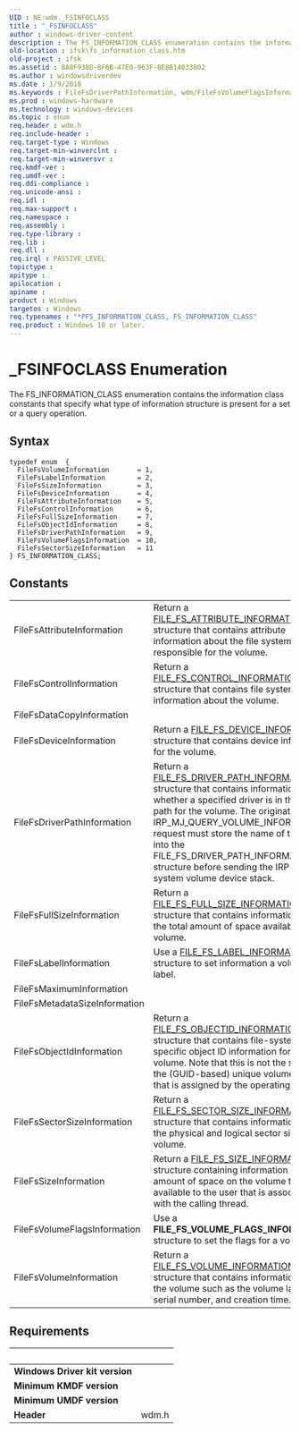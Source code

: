 ```yaml
---
UID : NE:wdm._FSINFOCLASS
title : "_FSINFOCLASS"
author : windows-driver-content
description : The FS_INFORMATION_CLASS enumeration contains the information class constants that specify what type of information structure is present for a set or a query operation.
old-location : ifsk\fs_information_class.htm
old-project : ifsk
ms.assetid : 8A8F938D-8F6B-47E0-963F-8E8B14033802
ms.author : windowsdriverdev
ms.date : 1/9/2018
ms.keywords : FileFsDriverPathInformation, wdm/FileFsVolumeFlagsInformation, FileFsObjectIdInformation, wdm/FileFsSectorSizeInformation, wdm/FileFsLabelInformation, wdm/FileFsVolumeInformation, FileFsFullSizeInformation, wdm/FileFsSizeInformation, FileFsSectorSizeInformation, *PFS_INFORMATION_CLASS, wdm/FileFsFullSizeInformation, wdm/FileFsObjectIdInformation, FS_INFORMATION_CLASS enumeration [Installable File System Drivers], FileFsSizeInformation, wdm/FileFsControlInformation, wdm/FileFsDeviceInformation, wdm/FileFsDriverPathInformation, _FSINFOCLASS, FS_INFORMATION_CLASS, wdm/FS_INFORMATION_CLASS, ifsk.fs_information_class, FileFsDeviceInformation, FileFsAttributeInformation, FileFsVolumeInformation, FileFsVolumeFlagsInformation, FileFsLabelInformation, FileFsControlInformation, wdm/FileFsAttributeInformation
ms.prod : windows-hardware
ms.technology : windows-devices
ms.topic : enum
req.header : wdm.h
req.include-header : 
req.target-type : Windows
req.target-min-winverclnt : 
req.target-min-winversvr : 
req.kmdf-ver : 
req.umdf-ver : 
req.ddi-compliance : 
req.unicode-ansi : 
req.idl : 
req.max-support : 
req.namespace : 
req.assembly : 
req.type-library : 
req.lib : 
req.dll : 
req.irql : PASSIVE_LEVEL
topictype : 
apitype : 
apilocation : 
apiname : 
product : Windows
targetos : Windows
req.typenames : "*PFS_INFORMATION_CLASS, FS_INFORMATION_CLASS"
req.product : Windows 10 or later.
---
```


# _FSINFOCLASS Enumeration
The FS_INFORMATION_CLASS enumeration contains the information class constants that specify what type of information structure is present for a set or a query operation.

## Syntax
````
typedef enum  { 
  FileFsVolumeInformation       = 1,
  FileFsLabelInformation        = 2,
  FileFsSizeInformation         = 3,
  FileFsDeviceInformation       = 4,
  FileFsAttributeInformation    = 5,
  FileFsControlInformation      = 6,
  FileFsFullSizeInformation     = 7,
  FileFsObjectIdInformation     = 8,
  FileFsDriverPathInformation   = 9,
  FileFsVolumeFlagsInformation  = 10,
  FileFsSectorSizeInformation   = 11
} FS_INFORMATION_CLASS;
````

## Constants

<table>

<tr>
<td>FileFsAttributeInformation</td>
<td>Return a <a href="..\ntifs\ns-ntifs-_file_fs_attribute_information.md">FILE_FS_ATTRIBUTE_INFORMATION</a> structure that contains attribute information about the file system responsible for the volume.</td>
</tr>

<tr>
<td>FileFsControlInformation</td>
<td>Return a <a href="..\ntifs\ns-ntifs-_file_fs_control_information.md">FILE_FS_CONTROL_INFORMATION</a> structure that contains file system control information about the volume.</td>
</tr>

<tr>
<td>FileFsDataCopyInformation</td>
<td></td>
</tr>

<tr>
<td>FileFsDeviceInformation</td>
<td>Return a <a href="..\wdm\ns-wdm-_file_fs_device_information.md">FILE_FS_DEVICE_INFORMATION</a> structure that contains device information for the volume.</td>
</tr>

<tr>
<td>FileFsDriverPathInformation</td>
<td>Return a <a href="..\ntifs\ns-ntifs-_file_fs_driver_path_information.md">FILE_FS_DRIVER_PATH_INFORMATION</a> structure that contains information about whether a specified driver is in the I/O path for the volume. The originator of the IRP_MJ_QUERY_VOLUME_INFORMATION request must store the name of the driver into the FILE_FS_DRIVER_PATH_INFORMATION structure before sending the IRP to the file system volume device stack.</td>
</tr>

<tr>
<td>FileFsFullSizeInformation</td>
<td>Return a <a href="..\ntddk\ns-ntddk-_file_fs_full_size_information.md">FILE_FS_FULL_SIZE_INFORMATION</a> structure that contains information about the total amount of space available on the volume.</td>
</tr>

<tr>
<td>FileFsLabelInformation</td>
<td>Use a <a href="..\ntddk\ns-ntddk-_file_fs_label_information.md">FILE_FS_LABEL_INFORMATION</a> structure to set information a volume label.</td>
</tr>

<tr>
<td>FileFsMaximumInformation</td>
<td></td>
</tr>

<tr>
<td>FileFsMetadataSizeInformation</td>
<td></td>
</tr>

<tr>
<td>FileFsObjectIdInformation</td>
<td>Return a <a href="..\ntddk\ns-ntddk-_file_fs_objectid_information.md">FILE_FS_OBJECTID_INFORMATION</a> structure that contains file-system-specific object ID information for the volume. Note that this is not the same as the (GUID-based) unique volume name that is assigned by the operating system.</td>
</tr>

<tr>
<td>FileFsSectorSizeInformation</td>
<td>Return a <a href="..\ntifs\ns-ntifs-_file_fs_driver_path_information.md">FILE_FS_SECTOR_SIZE_INFORMATION</a> structure that contains information about the physical and logical sector sizes of a volume.</td>
</tr>

<tr>
<td>FileFsSizeInformation</td>
<td>Return a <a href="..\ntddk\ns-ntddk-_file_fs_size_information.md">FILE_FS_SIZE_INFORMATION</a> structure containing information about the amount of space on the volume that is available to the user that is associated with the calling thread.</td>
</tr>

<tr>
<td>FileFsVolumeFlagsInformation</td>
<td>Use a <b>FILE_FS_VOLUME_FLAGS_INFORMATION</b> structure to set the flags for a volume.</td>
</tr>

<tr>
<td>FileFsVolumeInformation</td>
<td>Return a <a href="..\ntddk\ns-ntddk-_file_fs_volume_information.md">FILE_FS_VOLUME_INFORMATION</a> structure that contains information about the volume such as the volume label, serial number, and creation time.</td>
</tr>
</table>


## Requirements
| &nbsp; | &nbsp; |
| ---- |:---- |
| **Windows Driver kit version** |  |
| **Minimum KMDF version** |  |
| **Minimum UMDF version** |  |
| **Header** | wdm.h |